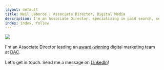 ```yaml
---
layout: default
title: Neil Laborce | Associate Director, Digital Media
description: I'm an Associate Director, specializing in paid search, search engine optimization, programmatic advertising and conversion rate optimization.
index: index, follow
---
```

  <img src="{{ site.baseurl }}/images/neillaborce.png">
  <br>
  <br>I'm an Associate Director leading an <a href="https://www.dacgroup.com/blog/omma-awards-2019-and-the-winner-is-dac/">award-winning</a> digital marketing team at <a href="https://www.dacgroup.com/">DAC</a>.
  <br>
  <br>Let's get in touch. Send me a message on <a href="https://www.linkedin.com/in/rnlaborce/">LinkedIn</a>!
  <br>
